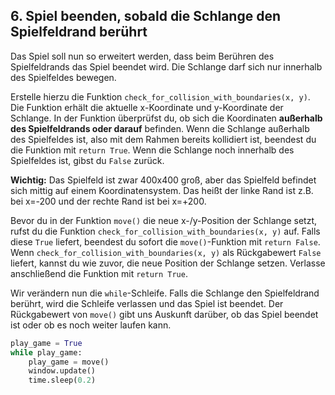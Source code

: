 ## 6. Spiel beenden, sobald die Schlange den Spielfeldrand berührt

Das Spiel soll nun so erweitert werden, dass beim Berühren des Spielfeldrands das Spiel beendet wird.
Die Schlange darf sich nur innerhalb des Spielfeldes bewegen.

Erstelle hierzu die Funktion ```check_for_collision_with_boundaries(x, y)```. Die Funktion erhält
die aktuelle x-Koordinate und y-Koordinate der Schlange. In der Funktion überprüfst du, ob sich die Koordinaten
**außerhalb des Spielfeldrands oder darauf** befinden.
Wenn die Schlange außerhalb des Spielfeldes ist, also mit dem Rahmen bereits kollidiert ist, 
beendest du die Funktion mit ```return True```. Wenn die Schlange noch innerhalb des Spielfeldes ist, gibst
du  ```False``` zurück.

**Wichtig:** Das Spielfeld ist zwar 400x400 groß, aber das Spielfeld befindet sich mittig auf einem Koordinatensystem.
Das heißt der linke Rand ist z.B. bei x=-200 und der rechte Rand ist bei x=+200.

Bevor du in der Funktion ```move()``` die neue x-/y-Position der Schlange setzt, rufst du die Funktion
```check_for_collision_with_boundaries(x, y)``` auf. Falls diese ```True``` liefert, beendest du sofort die
```move()```-Funktion mit ```return False```.
Wenn ```check_for_collision_with_boundaries(x, y)``` als Rückgabewert ```False``` liefert, kannst du wie zuvor,
die neue Position der Schlange setzen. Verlasse anschließend die Funktion mit ```return True```.

Wir verändern nun die ```while```-Schleife. Falls die Schlange den Spielfeldrand berührt, wird die Schleife
verlassen und das Spiel ist beendet. Der Rückgabewert von ```move()``` gibt uns Auskunft darüber, ob das Spiel
beendet ist oder ob es noch weiter laufen kann.

```python
play_game = True
while play_game:
    play_game = move()
    window.update()
    time.sleep(0.2)
```
